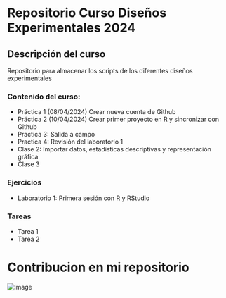# Repositorio Curso Diseños Experimentales 2024

## Descripción del curso
Repositorio para almacenar los scripts de los diferentes diseños experimentales

### Contenido del curso:
+ Práctica 1 (08/04/2024) Crear nueva cuenta de Github
+ Práctica 2 (10/04/2024) Crear primer proyecto en R y sincronizar con Github
+ Practica 3: Salida a campo
+ Practica 4: Revisión del laboratorio 1
+ Clase 2: Importar datos, estadisticas descriptivas y representación gráfica
+ Clase 3
  
### Ejercicios
+ Laboratorio 1: Primera sesión con R y RStudio

### Tareas
+ Tarea 1
+ Tarea 2


# Contribucion en mi repositorio
![image](https://github.com/EstebanMotel/DisExp_2024/assets/166637280/04fd87dc-7682-4b4f-b945-2aeaa4f7ae2c)
